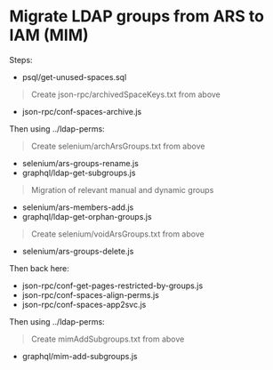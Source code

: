 # Migrate LDAP groups from ARS to IAM (MIM)

Steps:
- psql/get-unused-spaces.sql
> Create json-rpc/archivedSpaceKeys.txt from above
- json-rpc/conf-spaces-archive.js

Then using ../ldap-perms:
> Create selenium/archArsGroups.txt from above
- selenium/ars-groups-rename.js
- graphql/ldap-get-subgroups.js
> Migration of relevant manual and dynamic groups
- selenium/ars-members-add.js
- graphql/ldap-get-orphan-groups.js
> Create selenium/voidArsGroups.txt from above
- selenium/ars-groups-delete.js

Then back here:
- json-rpc/conf-get-pages-restricted-by-groups.js
- json-rpc/conf-spaces-align-perms.js
- json-rpc/conf-spaces-app2svc.js

Then using ../ldap-perms:
> Create mimAddSubgroups.txt from above
- graphql/mim-add-subgroups.js
